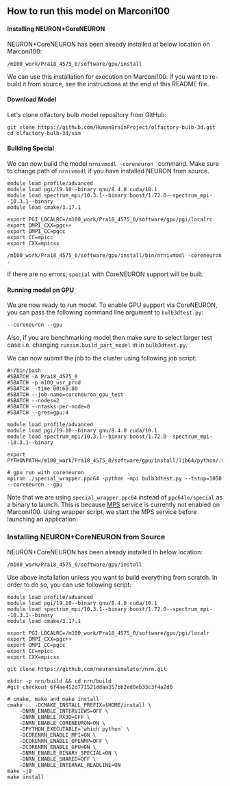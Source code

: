 ## How to run this model on Marconi100

#### Installing NEURON+CoreNEURON

NEURON+CoreNEURON has been already installed at below location on Marconi100:

```
/m100_work/Pra18_4575_0/software/gpu/install
```

We can use this installation for execution on Marconi100. If you want to re-build it from source, see the instructions at the end of this README file.

#### Download Model

Let's clone olfactory bulb model repository from GitHub:

```
git clone https://github.com/HumanBrainProject/olfactory-bulb-3d.git
cd olfactory-bulb-3d/sim
```

#### Building Special

We can now build the model `nrnivmodl -coreneuron ` command. Make sure to change path of `nrnivmodl` if you have installed NEURON from source.

```
module load profile/advanced
module load pgi/19.10--binary gnu/8.4.0 cuda/10.1
module load spectrum_mpi/10.3.1--binary boost/1.72.0--spectrum_mpi--10.3.1--binary
module load cmake/3.17.1

export PGI_LOCALRC=/m100_work/Pra18_4575_0/software/gpu/pgi/localrc
export OMPI_CXX=pgc++
export OMPI_CC=pgcc
export CC=mpicc
export CXX=mpicxx

/m100_work/Pra18_4575_0/software/gpu/install/bin/nrnivmodl -coreneuron .
```

If there are no errors, `special` with CoreNEURON support will be built.

#### Running model on GPU

We are now ready to run model. To enable GPU support via CoreNEURON, you can pass the following command line argument to `bulb3dtest.py`:

```
--coreneuron --gpu
```

Also, if you are benchmarking model then make sure to select larger test case i.e. changing `runsim.build_part_model` in in `bulb3dtest.py`.

We can now submit the job to the cluster using following job script:

```
#!/bin/bash
#SBATCH -A Pra18_4575_0
#SBATCH -p m100_usr_prod
#SBATCH --time 00:60:00
#SBATCH --job-name=coreneuron_gpu_test
#SBATCH --nodes=2
#SBATCH --ntasks-per-node=8
#SBATCH --gres=gpu:4

module load profile/advanced
module load pgi/19.10--binary gnu/8.4.0 cuda/10.1
module load spectrum_mpi/10.3.1--binary boost/1.72.0--spectrum_mpi--10.3.1--binary

export PYTHONPATH=/m100_work/Pra18_4575_0/software/gpu/install/lib64/python/:$PYTHONPATH

# gpu run with coreneuron
mpirun ./special_wrapper.ppc64 -python -mpi bulb3dtest.py --tstop=1050 --coreneuron --gpu
```

Note that we are using `special_wrapper.ppc64` instead of `ppc64le/special` as a binary to launch. This is because [MPS](https://docs.nvidia.com/deploy/pdf/CUDA_Multi_Process_Service_Overview.pdf) service is currently not enabled on Marconi100. Using wrapper script, we start the MPS service before launching an application.


### Installing NEURON+CoreNEURON from Source

NEURON+CoreNEURON has been already installed in below location:

```
/m100_work/Pra18_4575_0/software/gpu/install
```

Use above installation unless you want to build everything from scratch. In order to do so, you can use following script:

```
module load profile/advanced
module load pgi/19.10--binary gnu/8.4.0 cuda/10.1
module load spectrum_mpi/10.3.1--binary boost/1.72.0--spectrum_mpi--10.3.1--binary
module load cmake/3.17.1

export PGI_LOCALRC=/m100_work/Pra18_4575_0/software/gpu/pgi/localr
export OMPI_CXX=pgc++
export OMPI_CC=pgcc
export CC=mpicc
export CXX=mpicxx

git clone https://github.com/neuronsimulator/nrn.git

mkdir -p nrn/build && cd nrn/build
#git checkout 6f4ae452d771521ddaa357bb2ed8eb33c3f4a2d0

# cmake, make and make install
cmake .. -DCMAKE_INSTALL_PREFIX=$HOME/install \
	-DNRN_ENABLE_INTERVIEWS=OFF \
	-DNRN_ENABLE_RX3D=OFF \
	-DNRN_ENABLE_CORENEURON=ON \
	-DPYTHON_EXECUTABLE=`which python` \
	-DCORENRN_ENABLE_MPI=ON \
	-DCORENRN_ENABLE_OPENMP=OFF \
	-DCORENRN_ENABLE_GPU=ON \
	-DNRN_ENABLE_BINARY_SPECIAL=ON \
	-DNRN_ENABLE_SHARED=OFF \
	-DNRN_ENABLE_INTERNAL_READLINE=ON
make -j8
make install
```
